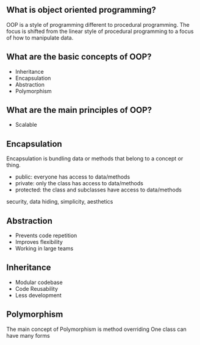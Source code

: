 ## What is object oriented programming?

OOP is a style of programming different to procedural programming. The focus is shifted from the linear style of procedural programming to a focus of how to manipulate data.

## What are the basic concepts of OOP?

- Inheritance
- Encapsulation
- Abstraction
- Polymorphism

## What are the main principles of OOP?

- Scalable

## Encapsulation

Encapsulation is bundling data or methods that belong to a concept or thing.
- public: everyone has access to data/methods
- private: only the class has access to data/methods
- protected: the class and subclasses have access to data/methods

security, data hiding, simplicity, aesthetics

## Abstraction

- Prevents code repetition
- Improves flexibility
- Working in large teams

## Inheritance

- Modular codebase
- Code Reusability
- Less development

## Polymorphism

The main concept of Polymorphism is method overriding
One class can have many forms
